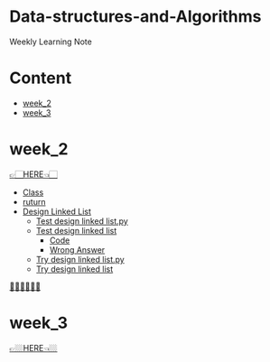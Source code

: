 # Data-structures-and-Algorithms
 Weekly Learning Note

# Content
 - [week_2](https://github.com/vanikk06/Data-structures-and-Algorithms#week_2)
 - [week_3]()
 
# week_2
[👉🏻HERE👈🏻](https://github.com/vanikk06/Data-structures-and-Algorithms/tree/master/week_2)
  - [Class](https://github.com/vanikk06/Data-structures-and-Algorithms/tree/master/week_2#class)
  - [ruturn](https://github.com/vanikk06/Data-structures-and-Algorithms/blob/master/week_2/README.md#return)
  - [Design Linked List](https://github.com/vanikk06/Data-structures-and-Algorithms/blob/master/week_2/README.md#design-linked-list)
      - [Test design linked list.py](https://github.com/vanikk06/Data-structures-and-Algorithms/blob/master/week_2/Test%20%20design%20linked%20list.py)
      - [Test design linked list](https://github.com/vanikk06/Data-structures-and-Algorithms/blob/master/week_2/README.md#test-linked-list)
          - [Code](https://github.com/vanikk06/Data-structures-and-Algorithms/tree/master/week_2#code)
          - [Wrong Answer](https://github.com/vanikk06/Data-structures-and-Algorithms/tree/master/week_2#wrong-answer)
      - [Try design linked list.py](https://github.com/vanikk06/Data-structures-and-Algorithms/blob/master/week_2/Try%20design%20linked%20list.py)
      - [Try design linked list](https://github.com/vanikk06/Data-structures-and-Algorithms/tree/master/week_2#try-design-linked-list)
      
[🧝🏻‍♀️🧝🏻‍♂️](https://github.com/vanikk06/Data-structures-and-Algorithms#content)


# week_3
[👉🏼HERE👈🏼](https://github.com/vanikk06/Data-structures-and-Algorithms/tree/master/weel_3)
